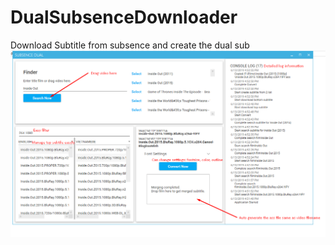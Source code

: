 # DualSubsenceDownloader
Download Subtitle from subsence and create the dual sub
![](DualSub/hint.png)
